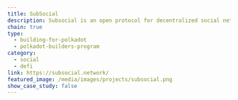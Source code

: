 ```yaml
---
title: SubSocial
description: Subsocial is an open protocol for decentralized social networks and marketplaces built with Substrate and IPFS.
chain: true
type:
  - building-for-polkadot
  - polkadot-builders-program
category:
  - social
  - defi
link: https://subsocial.network/
featured_image: /media/images/projects/subsocial.png
show_case_study: false
---
```

